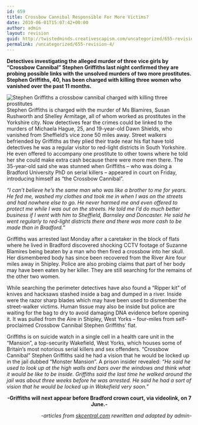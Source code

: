 ```yaml
---
id: 659
title: Crossbow Cannibal Responsible For More Victims?
date: 2010-06-01T15:07:42+00:00
author: admin
layout: revision
guid: http://twistedminds.creativescapism.com/uncategorized/655-revision-4/
permalink: /uncategorized/655-revision-4/
---
```

<p class="dropcap-first">
  <strong>Detectives investigating the alleged murder of three vice girls by “Crossbow Cannibal” Stephen Griffiths last night confirmed they are probing possible links with the unsolved murders of two more prostitutes. Stephen Griffiths, 40, has been charged with killing three women who vanished over the past 11 months.</strong>
</p>

<img class="right" title="Stephen Griffiths - Crossbow Cannibal" src="StephenGriffiths-CrossbowCannibal.jpg" alt="Stephen Griffiths a crossbow cannibal charged with killing three prostitutes" /> Stephen Griffiths is charged with the murder of Ms Blamires, Susan Rushworth and Shelley Armitage, all of whom worked as prostitutes in the Yorkshire city. Now detectives fear the crimes could be linked to the murders of Michaela Hague, 25, and 19-year-old Dawn Shields, who vanished from Sheffield’s vice zone 50 miles away. Street walkers befriended by Griffiths as they plied their trade near his flat have told detectives he was a regular visitor to red-light districts in South Yorkshire. He even offered to accompany one prostitute to other towns where he told her she could make extra cash because there were more men there. The 35-year-old said she was stunned when Griffiths – who was doing a Bradford University PhD on serial killers – appeared in court on Friday, introducing himself as “the Crossbow Cannibal”.

_&#8220;I can’t believe he’s the same man who was like a brother to me for years. He fed me, washed my clothes and took me in when I was on the streets and had nowhere else to go. He never harmed me and even offered to protect me while I was out on the streets. He told me I’d do much better business if I went with him to Sheffield, Barnsley and Doncaster. He said he went regularly to red-light districts there and there was more cash to be made than in Bradford.&#8221;_

Griffiths was arrested last Monday after a caretaker in the block of flats where he lived in Bradford discovered shocking CCTV footage of Suzanne Blamires being beaten by a man who then fired a crossbow into her skull. Her dismembered body has since been recovered from the River Aire four miles away in Shipley. Police are also probing claims that part of her body may have been eaten by her killer. They are still searching for the remains of the other two women.

While searching the perimeter detectives have also found a “Ripper kit” of knives and hacksaws stashed inside a bag and dumped in a river. Inside were the razor sharp blades which may have been used to dismember the street-walker victims. Human tissue may also be inside but police are waiting for the bag to dry to avoid damaging DNA evidence before opening it. It was pulled from the Aire in Shipley, West Yorks – four-miles from self-proclaimed Crossbow Cannibal Stephen Griffiths’ flat.

Griffiths is on suicide watch in a single cell in a health care unit in the &#8220;Mansion&#8221;, a top-security Wakefield, West Yorks, which houses some of Britain&#8217;s most notorious serial killers and sex offenders. &#8220;Crossbow Cannibal&#8221; Stephen Griffiths said he had a vision that he would be locked up in the jail dubbed &#8220;Monster Mansion&#8221;. A prison insider revealed: _&#8220;He said he used to look up at the high walls and bars over the windows and think what it would be like to be inside. Griffiths said the last time he walked around the jail was about three weeks before he was arrested. He said he had a sort of vision that he would be locked up in Wakefield very soon.&#8221;_ 

<p style="text-align: center;">
  <strong>-Griffiths will next appear before Bradford crown court, via videolink, on 7 June.-</strong>
</p>

<p style="text-align: right;">
  <em>-articles from <a title="serial killer central" href="http://www.skcentral.com/">skcentral.com</a> rewritten and adapted by admin-</em>
</p>